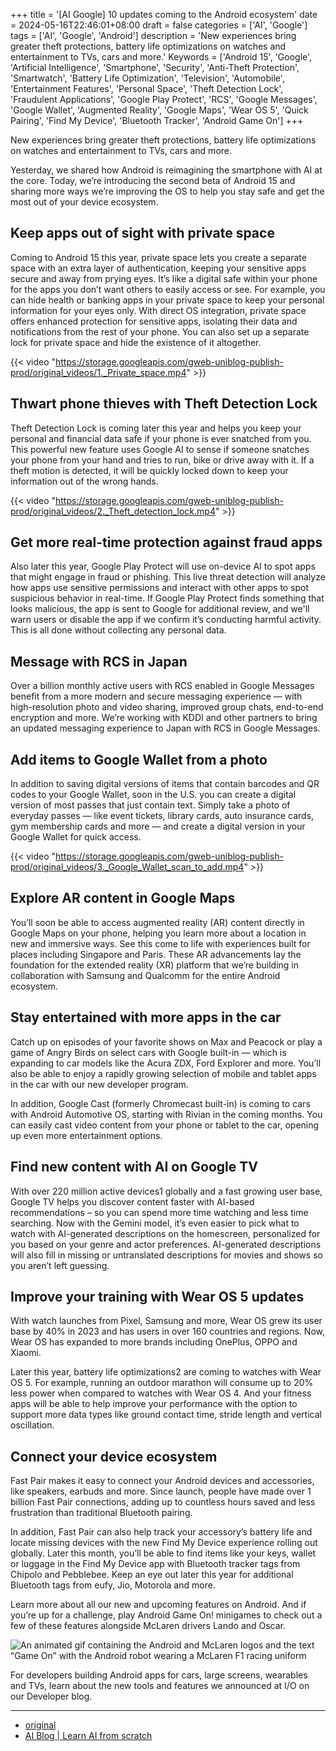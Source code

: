+++
title = '[AI Google] 10 updates coming to the Android ecosystem'
date = 2024-05-16T22:46:01+08:00
draft = false
categories = ['AI', 'Google']
tags = ['AI', 'Google', 'Android']
description = 'New experiences bring greater theft protections, battery life optimizations on watches and entertainment to TVs, cars and more.'
Keywords = ['Android 15', 'Google', 'Artificial Intelligence', 'Smartphone', 'Security', 'Anti-Theft Protection', 'Smartwatch', 'Battery Life Optimization', 'Television', 'Automobile', 'Entertainment Features', 'Personal Space', 'Theft Detection Lock', 'Fraudulent Applications', 'Google Play Protect', 'RCS', 'Google Messages', 'Google Wallet', 'Augmented Reality', 'Google Maps', 'Wear OS 5', 'Quick Pairing', 'Find My Device', 'Bluetooth Tracker', 'Android Game On']
+++

New experiences bring greater theft protections, battery life optimizations on watches and entertainment to TVs, cars and more.

Yesterday, we shared how Android is reimagining the smartphone with AI at the core. Today, we’re introducing the second beta of Android 15 and sharing more ways we’re improving the OS to help you stay safe and get the most out of your device ecosystem.

## Keep apps out of sight with private space
Coming to Android 15 this year, private space lets you create a separate space with an extra layer of authentication, keeping your sensitive apps secure and away from prying eyes. It’s like a digital safe within your phone for the apps you don’t want others to easily access or see. For example, you can hide health or banking apps in your private space to keep your personal information for your eyes only. With direct OS integration, private space offers enhanced protection for sensitive apps, isolating their data and notifications from the rest of your phone. You can also set up a separate lock for private space and hide the existence of it altogether.

{{< video "https://storage.googleapis.com/gweb-uniblog-publish-prod/original_videos/1._Private_space.mp4" >}}

## Thwart phone thieves with Theft Detection Lock
Theft Detection Lock is coming later this year and helps you keep your personal and financial data safe if your phone is ever snatched from you. This powerful new feature uses Google AI to sense if someone snatches your phone from your hand and tries to run, bike or drive away with it. If a theft motion is detected, it will be quickly locked down to keep your information out of the wrong hands.

{{< video "https://storage.googleapis.com/gweb-uniblog-publish-prod/original_videos/2._Theft_detection_lock.mp4" >}}

## Get more real-time protection against fraud apps
Also later this year, Google Play Protect will use on-device AI to spot apps that might engage in fraud or phishing. This live threat detection will analyze how apps use sensitive permissions and interact with other apps to spot suspicious behavior in real-time. If Google Play Protect finds something that looks malicious, the app is sent to Google for additional review, and we'll warn users or disable the app if we confirm it’s conducting harmful activity. This is all done without collecting any personal data.

## Message with RCS in Japan
Over a billion monthly active users with RCS enabled in Google Messages benefit from a more modern and secure messaging experience — with high-resolution photo and video sharing, improved group chats, end-to-end encryption and more. We’re working with KDDI and other partners to bring an updated messaging experience to Japan with RCS in Google Messages.

## Add items to Google Wallet from a photo
In addition to saving digital versions of items that contain barcodes and QR codes to your Google Wallet, soon in the U.S. you can create a digital version of most passes that just contain text. Simply take a photo of everyday passes — like event tickets, library cards, auto insurance cards, gym membership cards and more — and create a digital version in your Google Wallet for quick access.

{{< video "https://storage.googleapis.com/gweb-uniblog-publish-prod/original_videos/3._Google_Wallet_scan_to_add.mp4" >}}

## Explore AR content in Google Maps
You’ll soon be able to access augmented reality (AR) content directly in Google Maps on your phone, helping you learn more about a location in new and immersive ways. See this come to life with experiences built for places including Singapore and Paris. These AR advancements lay the foundation for the extended reality (XR) platform that we’re building in collaboration with Samsung and Qualcomm for the entire Android ecosystem.

## Stay entertained with more apps in the car
Catch up on episodes of your favorite shows on Max and Peacock or play a game of Angry Birds on select cars with Google built-in — which is expanding to car models like the Acura ZDX, Ford Explorer and more. You’ll also be able to enjoy a rapidly growing selection of mobile and tablet apps in the car with our new developer program.

In addition, Google Cast (formerly Chromecast built-in) is coming to cars with Android Automotive OS, starting with Rivian in the coming months. You can easily cast video content from your phone or tablet to the car, opening up even more entertainment options.

## Find new content with AI on Google TV
With over 220 million active devices1 globally and a fast growing user base, Google TV helps you discover content faster with AI-based recommendations – so you can spend more time watching and less time searching. Now with the Gemini model, it’s even easier to pick what to watch with AI-generated descriptions on the homescreen, personalized for you based on your genre and actor preferences. AI-generated descriptions will also fill in missing or untranslated descriptions for movies and shows so you aren’t left guessing.

## Improve your training with Wear OS 5 updates
With watch launches from Pixel, Samsung and more, Wear OS grew its user base by 40% in 2023 and has users in over 160 countries and regions. Now, Wear OS has expanded to more brands including OnePlus, OPPO and Xiaomi.

Later this year, battery life optimizations2 are coming to watches with Wear OS 5. For example, running an outdoor marathon will consume up to 20% less power when compared to watches with Wear OS 4. And your fitness apps will be able to help improve your performance with the option to support more data types like ground contact time, stride length and vertical oscillation.

## Connect your device ecosystem
Fast Pair makes it easy to connect your Android devices and accessories, like speakers, earbuds and more. Since launch, people have made over 1 billion Fast Pair connections, adding up to countless hours saved and less frustration than traditional Bluetooth pairing.

In addition, Fast Pair can also help track your accessory’s battery life and locate missing devices with the new Find My Device experience rolling out globally. Later this month, you’ll be able to find items like your keys, wallet or luggage in the Find My Device app with Bluetooth tracker tags from Chipolo and Pebblebee. Keep an eye out later this year for additional Bluetooth tags from eufy, Jio, Motorola and more.

Learn more about all our new and upcoming features on Android. And if you’re up for a challenge, play Android Game On! minigames to check out a few of these features alongside McLaren drivers Lando and Oscar.

![An animated gif containing the Android and McLaren logos and the text “Game On” with the Android robot wearing a McLaren F1 racing uniform](https://storage.googleapis.com/gweb-uniblog-publish-prod/original_images/Game_on.gif)

For developers building Android apps for cars, large screens, wearables and TVs, learn about the new tools and features we announced at I/O on our Developer blog.

---

- [original](https://blog.google/products/android/android-15-google-io-2024/)
- [AI Blog | Learn AI from scratch](https://ai-blog.aihub2022.top/en/post/ai-google-android-15-google-io-2024/)

